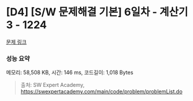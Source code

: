 # [D4] [S/W 문제해결 기본] 6일차 - 계산기3 - 1224 

[문제 링크](https://swexpertacademy.com/main/code/problem/problemDetail.do?contestProbId=AV14tDX6AFgCFAYD) 

### 성능 요약

메모리: 58,508 KB, 시간: 146 ms, 코드길이: 1,018 Bytes



> 출처: SW Expert Academy, https://swexpertacademy.com/main/code/problem/problemList.do